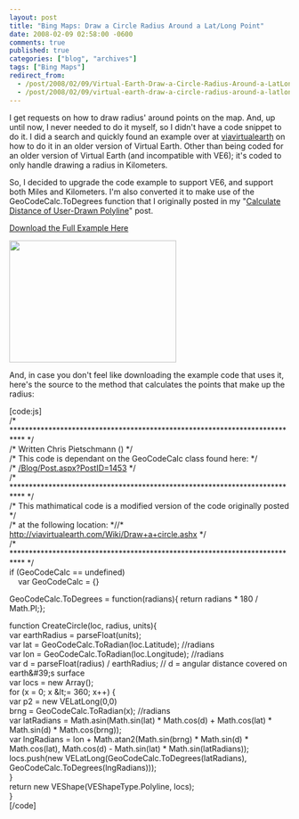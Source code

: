 ```yaml
---
layout: post
title: "Bing Maps: Draw a Circle Radius Around a Lat/Long Point"
date: 2008-02-09 02:58:00 -0600
comments: true
published: true
categories: ["blog", "archives"]
tags: ["Bing Maps"]
redirect_from: 
  - /post/2008/02/09/Virtual-Earth-Draw-a-Circle-Radius-Around-a-LatLong-Point
  - /post/2008/02/09/virtual-earth-draw-a-circle-radius-around-a-latlong-point
---
```

<!-- more -->
<p>I get requests on how to draw radius' around points on the map. And, up until now, I never needed to do it myself, so I didn't have a code snippet to do it. I did a search and quickly found an example over at <a href="http://viavirtualearth.com/Wiki/Draw+a+circle.ashx">viavirtualearth</a> on how to do it in an older version of Virtual Earth. Other than being coded for an older version of Virtual Earth (and incompatible with VE6); it's coded to only handle drawing a radius in Kilometers.</p>
<p>So, I decided to upgrade the code example to support VE6, and support both Miles and Kilometers. I'm also converted it to make use of the GeoCodeCalc.ToDegrees function that I originally posted in my "<a href="/Blog/Post.aspx?PostID=1453">Calculate Distance of User-Drawn Polyline</a>" post.</p>
<p><a href="http://pietschsoft.net/Download/Blog/1456/DrawRadius.zip">Download the Full Example Here</a></p>
<p><img src="http://pietschsoft.net/Download/Blog/1456/VEDrawRadius.png" border="0" alt="" width="300" height="219" align="baseline" /></p>
<p>And, in case you don't feel like downloading the example code that uses it, here's the source to the method that calculates the points that make up the radius:&nbsp;</p>
<p>[code:js]<br /> /* *************************************************************************** */<br /> /* Written Chris Pietschmann (<a href="/"></a>) */<br /> /* This code is dependant on the GeoCodeCalc class found here: */<br /> /* <a href="/Blog/Post.aspx?PostID=1453">/Blog/Post.aspx?PostID=1453</a> */<br /> /* *************************************************************************** */<br /> /* This mathimatical code is a modified version of the code originally posted */<br /> /* at the following location: *//* <a href="http://viavirtualearth.com/Wiki/Draw+a+circle.ashx">http://viavirtualearth.com/Wiki/Draw+a+circle.ashx</a> */<br /> /* *************************************************************************** */<br /> if (GeoCodeCalc == undefined) <br /> &nbsp;&nbsp;&nbsp; var GeoCodeCalc = {}</p>
<p>GeoCodeCalc.ToDegrees = function(radians){ return radians * 180 / Math.PI;};</p>
<p>function CreateCircle(loc, radius, units){ <br /> var earthRadius = parseFloat(units); <br /> var lat = GeoCodeCalc.ToRadian(loc.Latitude); //radians <br /> var lon = GeoCodeCalc.ToRadian(loc.Longitude); //radians <br /> var d = parseFloat(radius) / earthRadius; // d = angular distance covered on earth&amp;#39;s surface <br /> var locs = new Array(); <br /> for (x = 0; x &amp;lt;= 360; x++) { <br /> var p2 = new VELatLong(0,0) <br /> brng = GeoCodeCalc.ToRadian(x); //radians <br /> var latRadians = Math.asin(Math.sin(lat) * Math.cos(d) + Math.cos(lat) * Math.sin(d) * Math.cos(brng)); <br /> var lngRadians = lon + Math.atan2(Math.sin(brng) * Math.sin(d) * Math.cos(lat), Math.cos(d) - Math.sin(lat) * Math.sin(latRadians)); <br /> locs.push(new VELatLong(GeoCodeCalc.ToDegrees(latRadians), GeoCodeCalc.ToDegrees(lngRadians))); <br /> } <br /> return new VEShape(VEShapeType.Polyline, locs); <br /> }<br /> [/code]</p>
